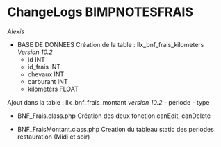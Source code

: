 # ChangeLogs BIMPNOTESFRAIS
*Alexis*

* BASE DE DONNEES
Création de la table : llx_bnf_frais_kilometers *Version 10.2*
	- id INT
	- id_frais INT
	- chevaux INT
	- carburant INT
	- kilometers FLOAT

Ajout dans la table : llx_bnf_frais_montant *version 10.2*
	- periode
	- type

* BNF_Frais.class.php
Création des deux fonction canEdit, canDelete

* BNF_FraisMontant.class.php
Creation du tableau static des periodes restauration (Midi et soir)